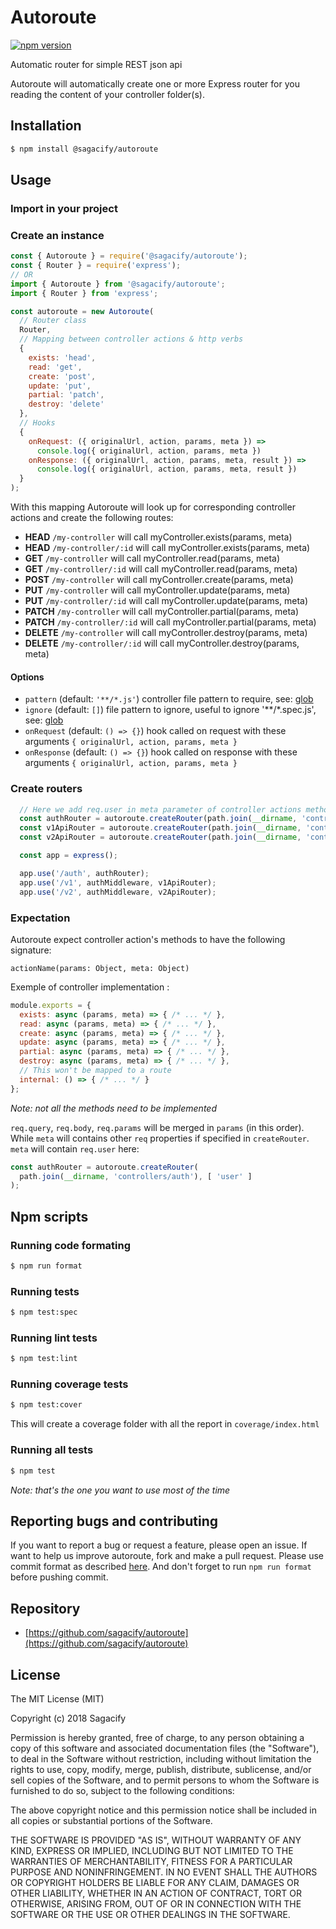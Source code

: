 # Autoroute
[![npm version](https://img.shields.io/npm/v/@sagacify/autoroute.svg)](https://www.npmjs.com/package/@sagacify/autoroute)

Automatic router for simple REST json api

Autoroute will automatically create one or more Express router for you reading the content of your controller folder(s).

## Installation

```sh
$ npm install @sagacify/autoroute
```

## Usage

### Import in your project

### Create an instance

```js
const { Autoroute } = require('@sagacify/autoroute');
const { Router } = require('express');
// OR
import { Autoroute } from '@sagacify/autoroute';
import { Router } from 'express';

const autoroute = new Autoroute(
  // Router class
  Router,
  // Mapping between controller actions & http verbs
  {
    exists: 'head',
    read: 'get',
    create: 'post',
    update: 'put',
    partial: 'patch',
    destroy: 'delete'
  },
  // Hooks
  {
    onRequest: ({ originalUrl, action, params, meta }) =>
      console.log({ originalUrl, action, params, meta })
    onResponse: ({ originalUrl, action, params, meta, result }) =>
      console.log({ originalUrl, action, params, meta, result })
  }
);
```

With this mapping Autoroute will look up for corresponding controller actions and create the following routes:

- **HEAD** `/my-controller` will call myController.exists(params, meta)
- **HEAD** `/my-controller/:id` will call myController.exists(params, meta)
- **GET** `/my-controller` will call myController.read(params, meta)
- **GET** `/my-controller/:id` will call myController.read(params, meta)
- **POST** `/my-controller` will call myController.create(params, meta)
- **PUT** `/my-controller` will call myController.update(params, meta)
- **PUT** `/my-controller/:id` will call myController.update(params, meta)
- **PATCH** `/my-controller` will call myController.partial(params, meta)
- **PATCH** `/my-controller/:id` will call myController.partial(params, meta)
- **DELETE** `/my-controller` will call myController.destroy(params, meta)
- **DELETE** `/my-controller/:id` will call myController.destroy(params, meta)

#### Options

- `pattern` (default: `'**/*.js'`) controller file pattern to require, see: [glob](https://www.npmjs.com/package/glob)
- `ignore` (default: `[]`) file pattern to ignore, useful to ignore '**/*.spec.js', see: [glob](https://www.npmjs.com/package/glob)
- `onRequest` (default: `() => {}`) hook called on request with these arguments `{ originalUrl, action, params, meta }`
- `onResponse` (default: `() => {}`) hook called on response with these arguments `{ originalUrl, action, params, meta }`

### Create routers

```js
  // Here we add req.user in meta parameter of controller actions methods
  const authRouter = autoroute.createRouter(path.join(__dirname, 'controllers/auth'), [ 'user' ]);
  const v1ApiRouter = autoroute.createRouter(path.join(__dirname, 'controllers/v1'));
  const v2ApiRouter = autoroute.createRouter(path.join(__dirname, 'controllers/v2'));

  const app = express();

  app.use('/auth', authRouter);
  app.use('/v1', authMiddleware, v1ApiRouter);
  app.use('/v2', authMiddleware, v2ApiRouter);
```

### Expectation

Autoroute expect controller action's methods to have the following signature:

`actionName(params: Object, meta: Object)`

Exemple of controller implementation :

```js
module.exports = {
  exists: async (params, meta) => { /* ... */ },
  read: async (params, meta) => { /* ... */ },
  create: async (params, meta) => { /* ... */ },
  update: async (params, meta) => { /* ... */ },
  partial: async (params, meta) => { /* ... */ },
  destroy: async (params, meta) => { /* ... */ },
  // This won't be mapped to a route
  internal: () => { /* ... */ }
};
```
*Note: not all the methods need to be implemented*

`req.query`, `req.body`, `req.params` will be merged in `params` (in this order).
While `meta` will contains other `req` properties if specified in `createRouter`.
`meta` will contain `req.user` here:

```js
const authRouter = autoroute.createRouter(
  path.join(__dirname, 'controllers/auth'), [ 'user' ]
);
```

## Npm scripts

### Running code formating

```sh
$ npm run format
```

### Running tests

```sh
$ npm test:spec
```

### Running lint tests

```sh
$ npm test:lint
```

### Running coverage tests

```sh
$ npm test:cover
```

This will create a coverage folder with all the report in `coverage/index.html`

### Running all tests

```sh
$ npm test
```

*Note: that's the one you want to use most of the time*

## Reporting bugs and contributing

If you want to report a bug or request a feature, please open an issue.
If want to help us improve autoroute, fork and make a pull request.
Please use commit format as described [here](https://github.com/angular/angular.js/blob/master/DEVELOPERS.md#-git-commit-guidelines).
And don't forget to run `npm run format` before pushing commit.

## Repository

- [https://github.com/sagacify/autoroute](https://github.com/sagacify/autoroute)

## License

The MIT License (MIT)

Copyright (c) 2018 Sagacify

Permission is hereby granted, free of charge, to any person obtaining a copy
of this software and associated documentation files (the "Software"), to deal
in the Software without restriction, including without limitation the rights
to use, copy, modify, merge, publish, distribute, sublicense, and/or sell
copies of the Software, and to permit persons to whom the Software is
furnished to do so, subject to the following conditions:

The above copyright notice and this permission notice shall be included in all
copies or substantial portions of the Software.

THE SOFTWARE IS PROVIDED "AS IS", WITHOUT WARRANTY OF ANY KIND, EXPRESS OR
IMPLIED, INCLUDING BUT NOT LIMITED TO THE WARRANTIES OF MERCHANTABILITY,
FITNESS FOR A PARTICULAR PURPOSE AND NONINFRINGEMENT. IN NO EVENT SHALL THE
AUTHORS OR COPYRIGHT HOLDERS BE LIABLE FOR ANY CLAIM, DAMAGES OR OTHER
LIABILITY, WHETHER IN AN ACTION OF CONTRACT, TORT OR OTHERWISE, ARISING FROM,
OUT OF OR IN CONNECTION WITH THE SOFTWARE OR THE USE OR OTHER DEALINGS IN THE
SOFTWARE.
